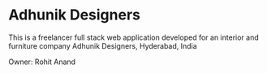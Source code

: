# Adhunik Designers
This is a freelancer full stack web application developed for an interior and furniture company
Adhunik Designers, Hyderabad, India

Owner: Rohit Anand
